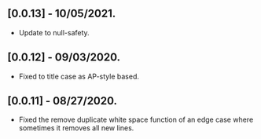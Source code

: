 ## [0.0.13] - 10/05/2021.

- Update to null-safety.

## [0.0.12] - 09/03/2020.

- Fixed to title case as AP-style based.

## [0.0.11] - 08/27/2020.

- Fixed the remove duplicate white space function of an edge case
  where sometimes it removes all new lines.
